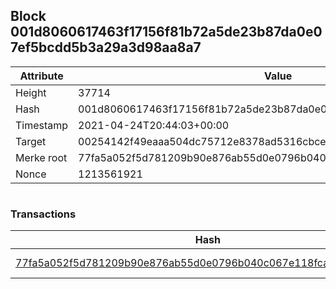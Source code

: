 ## Block 001d8060617463f17156f81b72a5de23b87da0e07ef5bcdd5b3a29a3d98aa8a7

Attribute | Value
--- | ---
Height | 37714
Hash | 001d8060617463f17156f81b72a5de23b87da0e07ef5bcdd5b3a29a3d98aa8a7
Timestamp | 2021-04-24T20:44:03+00:00
Target | 00254142f49eaaa504dc75712e8378ad5316cbcead634704b3734b6271167cc4
Merke root | 77fa5a052f5d781209b90e876ab55d0e0796b040c067e118fca5f5f4bdf0cf81
Nonce | 1213561921

```

```

### Transactions

Hash | Amount
--- | ---
[77fa5a052f5d781209b90e876ab55d0e0796b040c067e118fca5f5f4bdf0cf81](77fa5a052f5d781209b90e876ab55d0e0796b040c067e118fca5f5f4bdf0cf81.md) | 10.00000000 SKEPTI 
